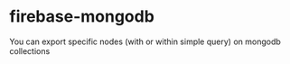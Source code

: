 # firebase-mongodb
You can export specific nodes (with or within simple query) on mongodb collections
